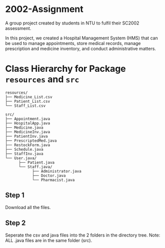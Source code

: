 # 2002-Assignment
A group project created by students in NTU to fulfil their SC2002 assessment.

In this project, we created a Hospital Management System (HMS) that can be used to manage appointments, store medical records, manage prescription and medicine inventory, and conduct administrative matters.

# Class Hierarchy for Package `resources` and `src`
```
resources/
├── Medicine_List.csv
├── Patient_List.csv
└── Staff_List.csv

src/
├── Appointment.java
├── HospitalApp.java
├── Medicine.java
├── MedicineInv.java
├── PatientInv.java
├── PrescriptedMed.java
├── RestockForm.java
├── Schedule.java
├── StaffInv.java
└── User.java/
      ├── Patient.java
      └── Staff.java/
            ├── Administrator.java
            ├── Doctor.java
            └── Pharmacist.java
```
## Step 1
Download all the files.
## Step 2
Seperate the csv and java files into the 2 folders in the directory tree.
Note: ALL .java files are in the same folder (src).
